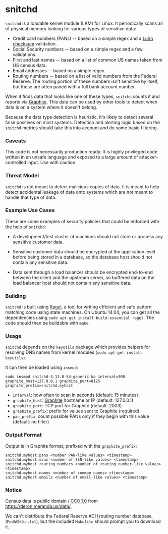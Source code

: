 # snitchd
`snitchd` is a loadable kernel module (LKM) for Linux. It periodically scans all of physical memory looking for various types of sensitive data:
 - Credit card numbers (PANs) -- based on a simple regex and a [Luhn checksum](https://en.wikipedia.org/wiki/Luhn_algorithm) validation.
 - Social Security numbers -- based on a simple regex and a few validations.
 - First and last names -- based on a list of common US names taken from US census data.
 - Email addresses -- based on a simple regex.
 - Routing numbers -- based on a list of valid numbers from the Federal Reserve. The routing portion of these numbers isn't sensitive by itself, but these are often paired with a full bank account number.

When it finds data that looks like one of these types, `snitchd` counts it and reports via [Graphite](https://graphite.readthedocs.org/en/latest/). This data can be used by other tools to detect when data is on a system where it doesn't belong.

Because the data type detection is heuristic, it's likely to detect several false positives on most systems. Detection and alerting logic based on the `snitchd` metrics should take this into account and do some basic filtering.

### Caveats
This code is not necessarily production ready. It is highly privileged code written in an unsafe language and exposed to a large amount of attacker-controlled input. Use with caution.

### Threat Model
`snitchd` is not meant to detect malicious copies of data. It is meant to help detect accidental leakage of data onto systems which are not meant to handle that type of data.

### Example Use Cases
These are some examples of security policies that could be enforced with the help of `snitchd`:

 - A development/test cluster of machines should not store or process any sensitive customer data.

 - Sensitive customer data should be encrypted at the application level before being stored in a database, so the database host should not contain any sensitive data.

 - Data sent through a load balancer should be encrypted end-to-end between the client and the upstream server, so buffered data on the load balancer host should not contain any sensitive data.

### Building
`snitchd` is built using [Ragel](https://www.colm.net/open-source/ragel/), a tool for writing efficient and safe pattern matching code using state machines. On Ubuntu 14.04, you can get all the dependencies using `sudo apt-get install build-essential ragel`. The code should then be buildable with `make`.

### Usage
`snitchd` depends on the `keyutils` package which provides helpers for resolving DNS names from kernel modules (`sudo apt-get install keyutils`).

It can then be loaded using `insmod`:

 ```
 sudo insmod snitchd-3.13.0-54-generic.ko interval=900 graphite_host=127.0.0.1 graphite_port=8125 graphite_prefix=snitchd.myhost
 ```

 - `interval`: how often to scan in seconds (default: 15 minutes)
 - `graphite_host`: [Graphite](https://graphite.readthedocs.org/en/latest/) hostname or IP (default: 127.0.0.1)
 - `graphite_port`: TCP port for Graphite (default: 2003).
 - `graphite_prefix`: prefix for values sent to Graphite (required)
 - `pan_prefix`: count possible PANs only if they begin with this value (default: no filter)

### Output Format
Output is in Graphite format, prefixed with the `graphite_prefix`:
```
snitchd.myhost.pans <number PAN-like values> <timestamp>
snitchd.myhost.ssns <number of SSN-like values> <timestamp>
snitchd.myhost.routing_numbers <number of routing number-like values> <timestamp>
snitchd.myhost.names <number of common names> <timestamp>
snitchd.myhost.emails <number of email-like values> <timestamp>
```

### Notice
Census data is public domain / [CC0 1.0](https://creativecommons.org/publicdomain/zero/1.0/) from https://deron.meranda.us/data/.

We can't distribute the Federal Reserve ACH routing number database (`FedACHdir.txt`), but the included `Makefile` should prompt you to download it.
